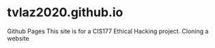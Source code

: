# tvlaz2020.github.io
Github Pages
This site is for a CIS177 Ethical Hacking project.  Cloning a website
